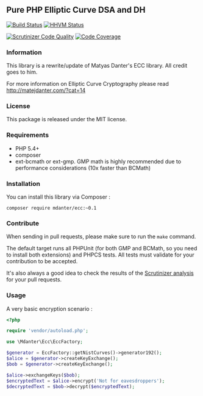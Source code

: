 ## Pure PHP Elliptic Curve DSA and DH

[![Build Status](https://travis-ci.org/mdanter/phpecc.svg?branch=master)](https://travis-ci.org/mdanter/phpecc)
[![HHVM Status](http://hhvm.h4cc.de/badge/mdanter/ecc.svg)](http://hhvm.h4cc.de/package/mdanter/ecc)

[![Scrutinizer Code Quality](https://scrutinizer-ci.com/g/mdanter/phpecc/badges/quality-score.png?b=master)](https://scrutinizer-ci.com/g/mdanter/phpecc?branch=master)
[![Code Coverage](https://scrutinizer-ci.com/g/mdanter/phpecc/badges/coverage.png?b=master)](https://scrutinizer-ci.com/g/mdanter/phpecc/?branch=master)

### Information

This library is a rewrite/update of Matyas Danter's ECC library. All credit goes to him.

For more information on Elliptic Curve Cryptography please read http://matejdanter.com/?cat=14

### License

This package is released under the MIT license.

### Requirements

* PHP 5.4+
* composer
* ext-bcmath or ext-gmp. GMP math is highly recommended due to performance considerations (10x faster than BCMath)

### Installation

You can install this library via Composer :

`composer require mdanter/ecc:~0.1`

### Contribute

When sending in pull requests, please make sure to run the `make` command. 

The default target runs all PHPUnit (for both GMP and BCMath, so you need to install both extensions) and PHPCS tests. All tests
must validate for your contribution to be accepted.

It's also always a good idea to check the results of the [Scrutinizer analysis](https://scrutinizer-ci.com/g/mdanter/phpecc/) for your pull requests. 

### Usage

A very basic encryption scenario :

```php
<?php

require 'vendor/autoload.php';

use \Mdanter\Ecc\EccFactory;

$generator = EccFactory::getNistCurves()->generator192();
$alice = $generator->createKeyExchange();
$bob = $generator->createKeyExchange();

$alice->exchangeKeys($bob);
$encryptedText = $alice->encrypt('Not for eavesdroppers');
$decryptedText = $bob->decrypt($encryptedText);
```
